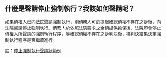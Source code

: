 ## 什麼是聲請停止強制執行？我該如何聲請呢？

如果債權人已向法院聲請強制執行，則債務人可於提起確認債權不存在之訴後，向法院聲請停止強制執行。債務人於依照法院要求之金額提供擔保後，法院即會停止債權人所聲請的強制執行程序，等確認債權不存在之訴判決後，視判決結果決定強制執行程序是否繼續進行。

註：[停止強制執行聲請狀範例](http://www.judicial.gov.tw/assist/assist03/3-016.doc)

